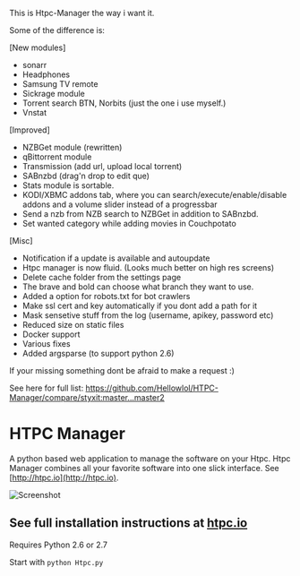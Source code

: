 This is Htpc-Manager the way i want it.

Some of the difference is:

[New modules]
- sonarr
- Headphones
- Samsung TV remote
- Sickrage module
- Torrent search BTN, Norbits (just the one i use myself.)
- Vnstat

[Improved]
- NZBGet module (rewritten)
- qBittorrent module
- Transmission (add url, upload local torrent)
- SABnzbd (drag'n drop to edit que)
- Stats module is sortable.
- KODI/XBMC addons tab, where you can search/execute/enable/disable addons and a volume slider instead of a progressbar
- Send a nzb from NZB search to NZBGet in addition to SABnzbd.
- Set wanted category while adding movies in Couchpotato

[Misc]
- Notification if a update is available and autoupdate
- Htpc manager is now fluid. (Looks much better on high res screens)
- Delete cache folder from the settings page
- The brave and bold can choose what branch they want to use.
- Added a option for robots.txt for bot crawlers
- Make ssl cert and key automatically if you dont add a path for it
- Mask sensetive stuff from the log (username, apikey, password etc)
- Reduced size on static files
- Docker support
- Various fixes
- Added argsparse (to support python 2.6)



If your missing something dont be afraid to make a request :)

See here for full list:
https://github.com/Hellowlol/HTPC-Manager/compare/styxit:master...master2

HTPC Manager
=====

A python based web application to manage the software on your Htpc. Htpc Manager combines all your favorite software into one slick interface. See [http://htpc.io](http://htpc.io).

![Screenshot](http://htpc.io/img/screenshots/dashboard.png)


## See full installation instructions at [htpc.io](http://htpc.io/)

Requires Python 2.6 or 2.7

Start with ```python Htpc.py```
